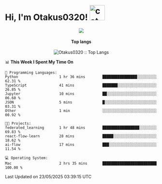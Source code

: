 <h1> Hi, I'm Otakus0320! <img src="https://media.giphy.com/media/mGcNjsfWAjY5AEZNw6/giphy.gif" width="50" alt="cat"></h1>

<p align="center"><a href="https://wakatime.com/@044d69d0-1253-4f60-96b6-5d19a0f9dde5"><img src="https://wakatime.com/badge/user/044d69d0-1253-4f60-96b6-5d19a0f9dde5.svg" /></a></p>

<h4 align="center">Top langs</h4>

<p align="center"><img src="https://github-readme-stats.vercel.app/api/top-langs/?username=Otakus0320&langs_count=10&theme=tokyonight&layout=compact&timestamp={{random_number}}" alt="Otakus0320 :: Top Langs" /></p>

<!--START_SECTION:waka-->
📊 **This Week I Spent My Time On** 

```text
💬 Programming Languages: 
Python                   1 hr 36 mins        ████████████████░░░░░░░░░   62.31 % 
TypeScript               41 mins             ███████░░░░░░░░░░░░░░░░░░   26.85 % 
Jupyter                  10 mins             ██░░░░░░░░░░░░░░░░░░░░░░░   06.60 % 
JSON                     5 mins              █░░░░░░░░░░░░░░░░░░░░░░░░   03.31 % 
Other                    1 min               ░░░░░░░░░░░░░░░░░░░░░░░░░   00.92 % 

🐱‍💻 Projects: 
federated_learning       1 hr 48 mins        █████████████████░░░░░░░░   69.83 % 
react-flow-learn         28 mins             █████░░░░░░░░░░░░░░░░░░░░   18.62 % 
ai-flow                  17 mins             ███░░░░░░░░░░░░░░░░░░░░░░   11.54 % 

💻 Operating System: 
Mac                      2 hrs 35 mins       █████████████████████████   100.00 % 
```


 Last Updated on 23/05/2025 03:39:15 UTC
<!--END_SECTION:waka-->
